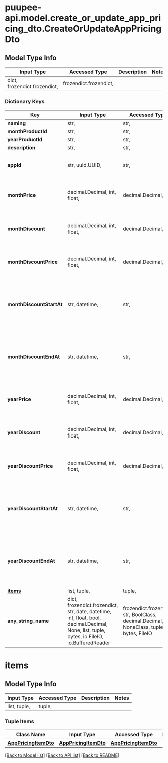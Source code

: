 # puupee-api.model.create_or_update_app_pricing_dto.CreateOrUpdateAppPricingDto

## Model Type Info
Input Type | Accessed Type | Description | Notes
------------ | ------------- | ------------- | -------------
dict, frozendict.frozendict,  | frozendict.frozendict,  |  | 

### Dictionary Keys
Key | Input Type | Accessed Type | Description | Notes
------------ | ------------- | ------------- | ------------- | -------------
**naming** | str,  | str,  |  | [optional] 
**monthProductId** | str,  | str,  |  | [optional] 
**yearProductId** | str,  | str,  |  | [optional] 
**description** | str,  | str,  |  | [optional] 
**appId** | str, uuid.UUID,  | str,  |  | [optional] value must be a uuid
**monthPrice** | decimal.Decimal, int, float,  | decimal.Decimal,  |  | [optional] value must be a 64 bit float
**monthDiscount** | decimal.Decimal, int, float,  | decimal.Decimal,  |  | [optional] value must be a 64 bit float
**monthDiscountPrice** | decimal.Decimal, int, float,  | decimal.Decimal,  |  | [optional] value must be a 64 bit float
**monthDiscountStartAt** | str, datetime,  | str,  |  | [optional] value must conform to RFC-3339 date-time
**monthDiscountEndAt** | str, datetime,  | str,  |  | [optional] value must conform to RFC-3339 date-time
**yearPrice** | decimal.Decimal, int, float,  | decimal.Decimal,  |  | [optional] value must be a 64 bit float
**yearDiscount** | decimal.Decimal, int, float,  | decimal.Decimal,  |  | [optional] value must be a 64 bit float
**yearDiscountPrice** | decimal.Decimal, int, float,  | decimal.Decimal,  |  | [optional] value must be a 64 bit float
**yearDiscountStartAt** | str, datetime,  | str,  |  | [optional] value must conform to RFC-3339 date-time
**yearDiscountEndAt** | str, datetime,  | str,  |  | [optional] value must conform to RFC-3339 date-time
**[items](#items)** | list, tuple,  | tuple,  |  | [optional] 
**any_string_name** | dict, frozendict.frozendict, str, date, datetime, int, float, bool, decimal.Decimal, None, list, tuple, bytes, io.FileIO, io.BufferedReader | frozendict.frozendict, str, BoolClass, decimal.Decimal, NoneClass, tuple, bytes, FileIO | any string name can be used but the value must be the correct type | [optional]

# items

## Model Type Info
Input Type | Accessed Type | Description | Notes
------------ | ------------- | ------------- | -------------
list, tuple,  | tuple,  |  | 

### Tuple Items
Class Name | Input Type | Accessed Type | Description | Notes
------------- | ------------- | ------------- | ------------- | -------------
[**AppPricingItemDto**](AppPricingItemDto.md) | [**AppPricingItemDto**](AppPricingItemDto.md) | [**AppPricingItemDto**](AppPricingItemDto.md) |  | 

[[Back to Model list]](../../README.md#documentation-for-models) [[Back to API list]](../../README.md#documentation-for-api-endpoints) [[Back to README]](../../README.md)

